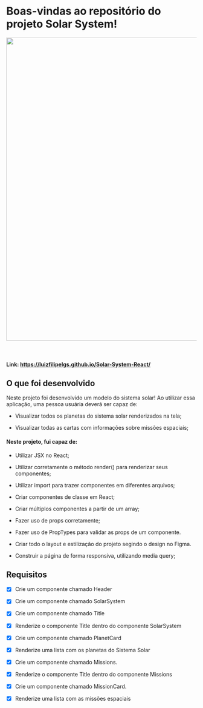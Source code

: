 # Boas-vindas ao repositório do projeto Solar System!

<div align="center">
  <img align="center" src = "solar-system.gif" width=800 />
 </div>
<br/>
<br/>

#### Link: https://luizfilipelgs.github.io/Solar-System-React/

## O que foi desenvolvido 

Neste projeto foi desenvolvido um modelo do sistema solar! Ao utilizar essa aplicação, uma pessoa usuária deverá ser capaz de:

* Visualizar todos os planetas do sistema solar renderizados na tela;

* Visualizar todas as cartas com informações sobre missões espaciais;

#### Neste projeto, fui capaz de:

- Utilizar JSX no React;

- Utilizar corretamente o método render() para renderizar seus componentes;

- Utilizar import para trazer componentes em diferentes arquivos;

- Criar componentes de classe em React;

- Criar múltiplos componentes a partir de um array;

- Fazer uso de props corretamente;

- Fazer uso de PropTypes para validar as props de um componente.

- Criar todo o layout e estilização do projeto segindo o design no Figma.

- Construir a página de forma responsiva, utilizando media query;

## Requisitos 

- [x] Crie um componente chamado Header

- [x] Crie um componente chamado SolarSystem

- [x] Crie um componente chamado Title

- [x] Renderize o componente Title dentro do componente SolarSystem

- [x] Crie um componente chamado PlanetCard

- [x] Renderize uma lista com os planetas do Sistema Solar

- [x] Crie um componente chamado Missions.

- [x] Renderize o componente Title dentro do componente Missions

- [x] Crie um componente chamado MissionCard.

- [x] Renderize uma lista com as missões espaciais

